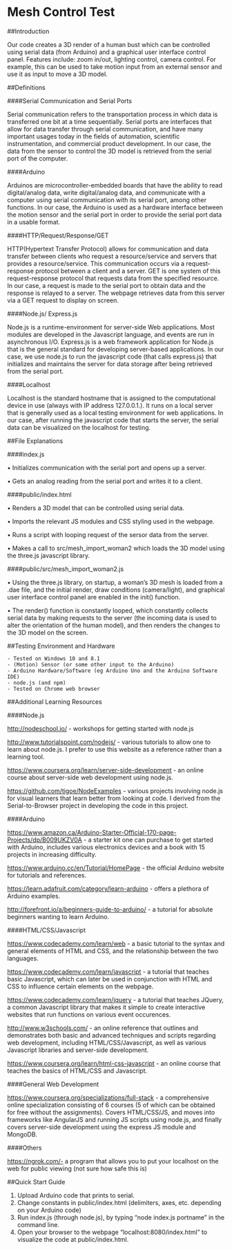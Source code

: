 # Mesh Control Test

##Introduction

Our code creates a 3D render of a human bust which can be controlled using serial data (from Arduino) and a graphical user interface control panel. Features include: zoom in/out, lighting control, camera control. For example, this can be used to take motion input from an external sensor and use it as input to move a 3D model. 

##Definitions

####Serial Communication and Serial Ports

Serial communication refers to the transportation process in which data is transferred one bit at a time sequentially. Serial ports are interfaces that allow for data transfer through serial communication, and have many important usages today in the fields of automation, scientific instrumentation, and commercial product development. In our case, the data from the sensor to control the 3D model is retrieved from the serial port of the computer. 

####Arduino

Arduinos are microcontroller-embedded boards that have the ability to read digital/analog data, write digital/analog data, and communicate with a computer using serial communication with its serial port, among other functions. In our case, the Arduino is used as a hardware interface between the motion sensor and the serial port in order to provide the serial port data in a usable format. 

####HTTP/Request/Response/GET

HTTP(Hypertext Transfer Protocol) allows for communication and data transfer between clients who request a resource/service and servers that provides a resource/service. This communication occurs via a request-response protocol between a client and a server. GET is one system of this request-response protocol that requests data from the specified resource. In our case, a request is made to the serial port to obtain data and the response is relayed to a server. The webpage retrieves data from this server via a GET request to display on screen.  

####Node.js/ Express.js

Node.js is a runtime-environment for server-side Web applications. Most modules are developed in the Javascript language, and events are run in asynchronous I/O.  Express.js is a web framework application for Node.js that is the general standard for developing server-based applications. In our case, we use node.js to run the javascript code (that calls express.js) that initializes and maintains the server for data storage after being retrieved from the serial port. 

####Localhost

Localhost is the standard hostname that is assigned to the computational device in use (always with IP address 127.0.0.1.). It runs on a local server that is generally used as a local testing environment for web applications. In our case, after running the javascript code that starts the server, the serial data can be visualized on the localhost for testing. 

##File Explanations

####index.js

•	Initializes communication with the serial port and opens up a server. 

•	Gets an analog reading from the serial port and writes it to a client.


####public/index.html

•	Renders a 3D model that can be controlled using serial data. 

•	Imports the relevant JS modules and CSS styling used in the webpage.

•	Runs a script with looping request of the sersor data from the server. 

•	Makes a call to src/mesh_import_woman2 which loads the 3D model using the three.js javascript library.


####public/src/mesh_import_woman2.js

•	Using the three.js library, on startup, a woman’s 3D mesh is loaded from a .dae file, and the initial render, draw conditions (camera/light), and graphical user interface control panel are enabled in the init() function. 

•	The render() function is constantly looped, which constantly collects serial data by making requests to the server (the incoming data is used to alter the orientation of the human model), and then renders the changes to the 3D model on the screen.


##Testing Environment and Hardware

	- Tested on Windows 10 and 8.1
	- (Motion) Sensor (or some other input to the Arduino)
	- Arduino Hardware/Software (eg Arduino Uno and the Arduino Software IDE)
	- node.js (and npm)
	- Tested on Chrome web browser

##Additional Learning Resources

####Node.js

http://nodeschool.io/ - workshops for getting started with node.js

http://www.tutorialspoint.com/nodejs/ - various tutorials to allow one to learn about node.js. I prefer to use this website as a reference rather than a learning tool. 

https://www.coursera.org/learn/server-side-development - an online course about server-side web development using node.js. 

https://github.com/tigoe/NodeExamples - various projects involving node.js for visual learners that learn better from looking at code. I derived from the Serial-to-Browser project in developing the code in this project. 

####Arduino

https://www.amazon.ca/Arduino-Starter-Official-170-page-Projects/dp/B009UKZV0A - a starter kit one can purchase to get started with Arduino, includes various electronics devices and a book with 15 projects in increasing difficulty. 

https://www.arduino.cc/en/Tutorial/HomePage - the official Arduino website for tutorials and references. 

https://learn.adafruit.com/category/learn-arduino - offers a plethora of Arduino examples.

http://forefront.io/a/beginners-guide-to-arduino/ - a tutorial for absolute beginners wanting to learn Arduino. 

####HTML/CSS/Javascript

https://www.codecademy.com/learn/web - a basic tutorial to the syntax and general elements of HTML and CSS, and the relationship between the two languages. 

https://www.codecademy.com/learn/javascript - a tutorial that teaches basic Javascript, which can later be used in conjunction with HTML and CSS to influence certain elements on the webpage. 

https://www.codecademy.com/learn/jquery - a tutorial that teaches JQuery, a common Javascript library that makes it simple to create interactive websites that run functions on various event occurences. 

http://www.w3schools.com/ - an online reference that outlines and demonstrates both basic and advanced techniques and scripts regarding web development, including HTML/CSS/Javascript, as well as various Javascript libraries and server-side development. 

https://www.coursera.org/learn/html-css-javascript - an online course that teaches the basics of HTML/CSS and Javascript. 

####General Web Development

https://www.coursera.org/specializations/full-stack - a comprehensive online specialization consisting of 6 courses (5 of which can be obtained for free without the assignments). Covers HTML/CSS/JS, and moves into frameworks like AngularJS and running JS scripts using node.js, and finally covers server-side development using the express JS module and MongoDB. 

####Others

https://ngrok.com/- a program that allows you to put your localhost on the web for public viewing (not sure how safe this is)

##Quick Start Guide

1.	Upload Arduino code that prints to serial. 
2.	Change constants in public/index.html (delimiters, axes, etc. depending on your Arduino code)
3.	Run index.js (through node.js), by typing “node index.js portname” in the command line. 
4.	Open your browser to the webpage “localhost:8080/index.html” to visualize the code at public/index.html.
